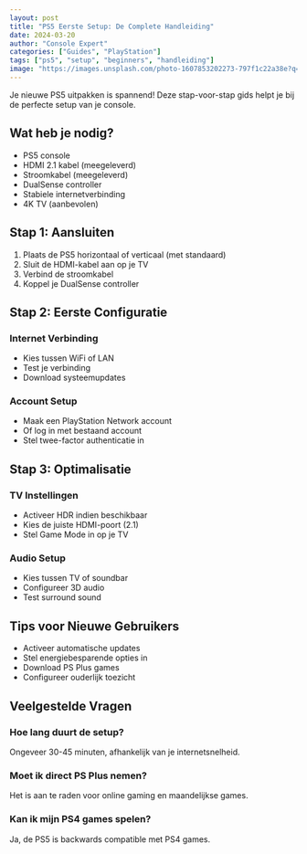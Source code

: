 ```yaml
---
layout: post
title: "PS5 Eerste Setup: De Complete Handleiding"
date: 2024-03-20
author: "Console Expert"
categories: ["Guides", "PlayStation"]
tags: ["ps5", "setup", "beginners", "handleiding"]
image: "https://images.unsplash.com/photo-1607853202273-797f1c22a38e?q=80&w=2070&auto=format&fit=crop"
---
```


Je nieuwe PS5 uitpakken is spannend! Deze stap-voor-stap gids helpt je bij de perfecte setup van je console.

## Wat heb je nodig?

- PS5 console
- HDMI 2.1 kabel (meegeleverd)
- Stroomkabel (meegeleverd)
- DualSense controller
- Stabiele internetverbinding
- 4K TV (aanbevolen)

## Stap 1: Aansluiten

1. Plaats de PS5 horizontaal of verticaal (met standaard)
2. Sluit de HDMI-kabel aan op je TV
3. Verbind de stroomkabel
4. Koppel je DualSense controller

## Stap 2: Eerste Configuratie

### Internet Verbinding

- Kies tussen WiFi of LAN
- Test je verbinding
- Download systeemupdates

### Account Setup

- Maak een PlayStation Network account
- Of log in met bestaand account
- Stel twee-factor authenticatie in

## Stap 3: Optimalisatie

### TV Instellingen

- Activeer HDR indien beschikbaar
- Kies de juiste HDMI-poort (2.1)
- Stel Game Mode in op je TV

### Audio Setup

- Kies tussen TV of soundbar
- Configureer 3D audio
- Test surround sound

## Tips voor Nieuwe Gebruikers

- Activeer automatische updates
- Stel energiebesparende opties in
- Download PS Plus games
- Configureer ouderlijk toezicht

## Veelgestelde Vragen

### Hoe lang duurt de setup?

Ongeveer 30-45 minuten, afhankelijk van je internetsnelheid.

### Moet ik direct PS Plus nemen?

Het is aan te raden voor online gaming en maandelijkse games.

### Kan ik mijn PS4 games spelen?

Ja, de PS5 is backwards compatible met PS4 games.